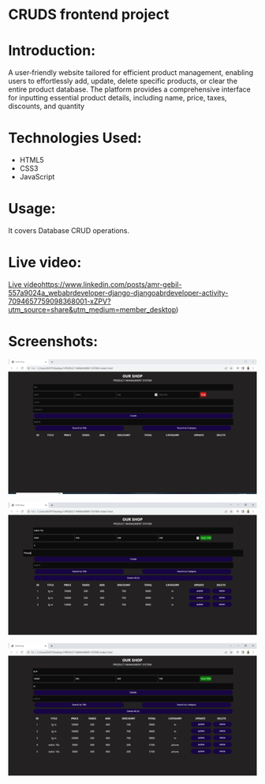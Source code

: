 # CRUDS frontend project
# Introduction:
 A user‑friendly website tailored for efficient product management, enabling users to effortlessly add, update, delete specific products, or clear the entire product database. The platform provides a comprehensive interface for inputting essential product details, including name, price,
taxes, discounts, and quantity
# Technologies Used:
- HTML5
- CSS3
- JavaScript

# Usage:

It covers Database CRUD operations.

# Live video:

[Live video](https://www.linkedin.com/posts/amr-gebil-557a9024a_webabrdeveloper-django-djangoabrdeveloper-activity-7094657759098368001-xZPV?utm_source=share&utm_medium=member_desktop)https://www.linkedin.com/posts/amr-gebil-557a9024a_webabrdeveloper-django-djangoabrdeveloper-activity-7094657759098368001-xZPV?utm_source=share&utm_medium=member_desktop)

# Screenshots:
![Home page ](images/2.PNG)

![About Us  ](images/3.PNG)

![Services page ](images/4.PNG)

